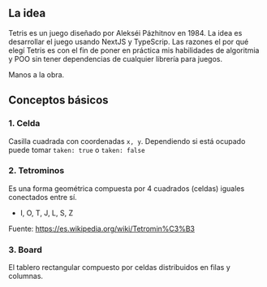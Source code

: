 ## La idea

Tetris es un juego diseñado por Alekséi Pázhitnov en 1984. La idea es desarrollar el juego usando NextJS y TypeScrip. Las razones el por qué elegí Tetris es con el fin de poner en práctica mis habilidades de algoritmia y POO sin tener dependencias de cualquier librería para juegos.

Manos a la obra.

## Conceptos básicos

### 1. Celda
Casilla cuadrada con coordenadas ```x, y```. Dependiendo si está ocupado puede tomar ```taken: true``` o ```taken: false```
### 2. Tetrominos

Es una forma geométrica compuesta por 4 cuadrados (celdas) iguales conectados entre sí.
* I, O, T, J, L, S, Z

Fuente: https://es.wikipedia.org/wiki/Tetromin%C3%B3

### 3. Board
El tablero rectangular compuesto por celdas distribuidos en filas y columnas.